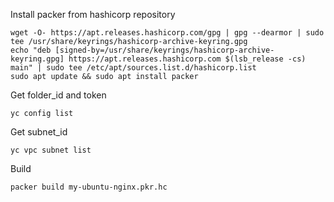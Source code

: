 Install packer from hashicorp repository

```
wget -O- https://apt.releases.hashicorp.com/gpg | gpg --dearmor | sudo tee /usr/share/keyrings/hashicorp-archive-keyring.gpg
echo "deb [signed-by=/usr/share/keyrings/hashicorp-archive-keyring.gpg] https://apt.releases.hashicorp.com $(lsb_release -cs) main" | sudo tee /etc/apt/sources.list.d/hashicorp.list
sudo apt update && sudo apt install packer
```


Get folder_id and token
```
yc config list
```

Get subnet_id
```
yc vpc subnet list
```

Build
```
packer build my-ubuntu-nginx.pkr.hc
```